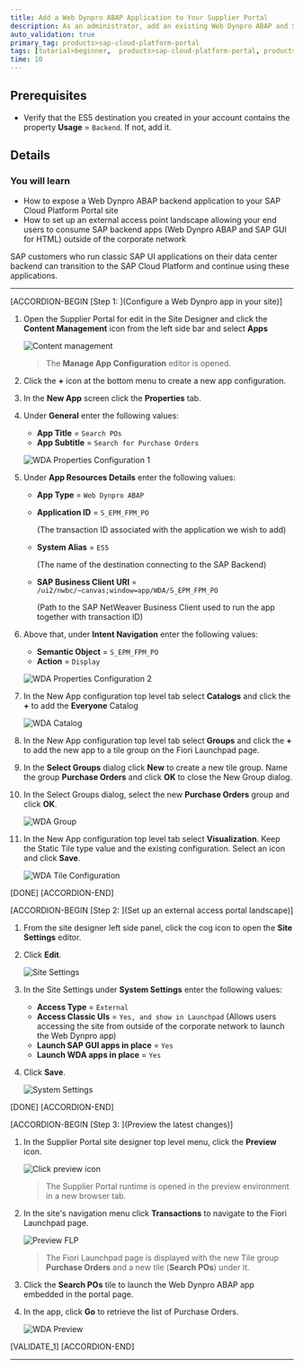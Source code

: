 ```yaml
---
title: Add a Web Dynpro ABAP Application to Your Supplier Portal
description: As an administrator, add an existing Web Dynpro ABAP and SAP GUI for HTML backend apps to your their SAP Cloud Platform Portal sites.
auto_validation: true
primary_tag: products>sap-cloud-platform-portal
tags: [tutorial>beginner,  products>sap-cloud-platform-portal, products>sap-cloud-platform, topic>abap-development]
time: 10
---
```


## Prerequisites  
 - Verify that the ES5 destination you created in your account contains the property **Usage** = `Backend`. If not, add it.

## Details
### You will learn  
  - How to expose a Web Dynpro ABAP backend application to your SAP Cloud Platform Portal site
  - How to set up an external access point landscape allowing your end users to consume SAP backend apps (Web Dynpro ABAP and SAP GUI for HTML) outside of the corporate network

SAP customers who run classic SAP UI applications on their data center backend can transition to the SAP Cloud Platform and continue using these applications.

---

[ACCORDION-BEGIN [Step 1: ](Configure a Web Dynpro app in your site)]
1. Open the Supplier Portal for edit in the Site Designer and click the **Content Management** icon from the left side bar and select **Apps**

    ![Content management](1-content-management.png)

    > The **Manage App Configuration** editor is opened.

2. Click the **+** icon at the bottom menu to create a new app configuration.
3. In the **New App** screen click the  **Properties** tab.
4. Under **General** enter the following values:

    * **App Title** = `Search POs`
    * **App Subtitle** = `Search for Purchase Orders`

    ![WDA Properties Configuration 1](2-wda-properties-1.png)

5. Under **App Resources Details** enter the following values:

    * **App Type** = `Web Dynpro ABAP`
    * **Application ID** = `S_EPM_FPM_PO`

        (The transaction ID associated with the application we wish to add)

    * **System Alias** = `ES5`

        (The name of the destination connecting to the SAP Backend)

    * **SAP Business Client URI**	= `/ui2/nwbc/~canvas;window=app/WDA/S_EPM_FPM_PO`

        (Path to the SAP NetWeaver Business Client used to run the app together with transaction ID)

6. Above that, under **Intent Navigation** enter the following values:

    * **Semantic Object** = `S_EPM_FPM_PO`
    * **Action** = `Display`

    ![WDA Properties Configuration 2](2-wda-properties.png)

7. In the New App configuration top level tab select **Catalogs** and click the **+** to add the **Everyone** Catalog

    ![WDA Catalog](3-wda-catalog.png)

8. In the New App configuration top level tab select **Groups** and click the **+** to add the new app to a tile group on the Fiori Launchpad page.

9. In the **Select Groups** dialog click **New** to create a new tile group. Name the group **Purchase Orders** and click **OK** to close the New Group dialog.

10. In the Select Groups dialog, select the new **Purchase Orders** group and click **OK**.

    ![WDA Group](4-add-new-group.png)

11. In the New App configuration top level tab select **Visualization**. Keep the Static Tile type value and the existing configuration. Select an icon and click **Save**.

    ![WDA Tile Configuration](5-tile-config.png)

[DONE]
[ACCORDION-END]

[ACCORDION-BEGIN [Step 2: ](Set up an external access portal landscape)]
1. From the site designer left side panel, click the cog icon to open the **Site Settings** editor.

2. Click **Edit**.

    ![Site Settings](6-site-settings.png)

3. In the Site Settings under **System Settings** enter the following values:

    * **Access Type** = `External`
    * **Access Classic UIs** = `Yes, and show in Launchpad`
      (Allows users accessing the site from outside of the corporate network to launch the Web Dynpro app)
    * **Launch SAP GUI apps in place** = `Yes`
    * **Launch WDA apps in place** = `Yes`

4. Click **Save**.

    ![System Settings](7-system-settings.png)

[DONE]
[ACCORDION-END]


[ACCORDION-BEGIN [Step 3: ](Preview the latest changes)]
1. In the Supplier Portal site designer top level menu, click the **Preview** icon.

    ![Click preview icon](14-preview-icon.png)

    > The Supplier Portal runtime is opened in the preview environment in a new browser tab.

2. In the site's navigation menu click **Transactions** to navigate to the Fiori Launchpad page.

    ![Preview FLP](8-preview-flp.png)

    > The Fiori Launchpad page is displayed with the new Tile group **Purchase Orders** and a new tile (**Search POs**) under it.

3. Click the **Search POs** tile to launch the Web Dynpro ABAP app embedded in the portal page.

4. In the app, click **Go** to retrieve the list of Purchase Orders.

    ![WDA Preview](9-wda-preview.png)

[VALIDATE_1]
[ACCORDION-END]

---

